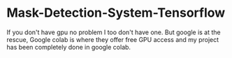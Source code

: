 # Mask-Detection-System-Tensorflow
If you don't have gpu no problem I too don't have one. But google is at the rescue, Google colab is where they offer free GPU access and my project has been completely done in google colab.
